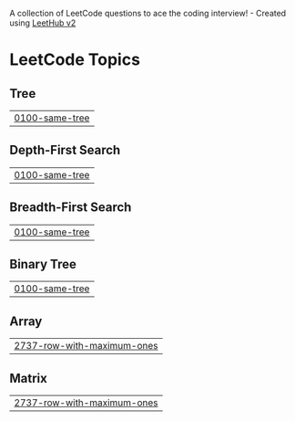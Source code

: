 A collection of LeetCode questions to ace the coding interview! - Created using [LeetHub v2](https://github.com/arunbhardwaj/LeetHub-2.0)
<!---LeetCode Topics Start-->
# LeetCode Topics
## Tree
|  |
| ------- |
| [0100-same-tree](https://github.com/akash123a/DSA-Question/tree/master/0100-same-tree) |
## Depth-First Search
|  |
| ------- |
| [0100-same-tree](https://github.com/akash123a/DSA-Question/tree/master/0100-same-tree) |
## Breadth-First Search
|  |
| ------- |
| [0100-same-tree](https://github.com/akash123a/DSA-Question/tree/master/0100-same-tree) |
## Binary Tree
|  |
| ------- |
| [0100-same-tree](https://github.com/akash123a/DSA-Question/tree/master/0100-same-tree) |
## Array
|  |
| ------- |
| [2737-row-with-maximum-ones](https://github.com/akash123a/DSA-Question/tree/master/2737-row-with-maximum-ones) |
## Matrix
|  |
| ------- |
| [2737-row-with-maximum-ones](https://github.com/akash123a/DSA-Question/tree/master/2737-row-with-maximum-ones) |
<!---LeetCode Topics End-->